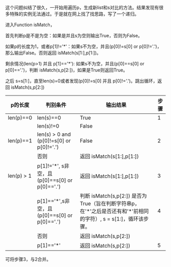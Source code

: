 这个问题纠结了很久，一开始用遍历p，生成新list和s对比的方法。结果发现有很多特殊的实例无法通过。于是就在网上找了找思路，写了一个递归。

进入Function isMatch，

首先判断p是不是为空：如果是并且s为空则输出True，否则为False。

如果p的长度为1，或者p[1]!='*'：如果s不为空，并且(p[0]!=s[0] or p[0]!='.')，那么输出False。否则返回 isMatch(s[1:],p[1:])。

剩余情况(len(p>1) 并且 p[1]=='*'): 如果s不为空，并且(p[0]==s[0] or p[0]=='.')，判断 isMatch(s,p[2:])，如果是True则返回True。

之后 s=s[1:]，直至len(s)=0或者发现(p[0]!=s[0] 并且 p[0]!='.')。跳出循环，返回 isMatch(s,p[2:])

|p的长度|判别条件|输出结果|步骤
|-|-|-|-|
| len(p)==0     | len(s)==0| True |1|
| | len(s)!=0| False ||
| len(p)==1     | len(s) > 0 and (p[0]!=s[0] or p[0]!='.')| False |2|
| | 否则 | 返回 isMatch(s[1:],p[1:]) ||
| len(p) > 1    | p[1]!='\*', s非空，且(p[0]==s[0] or p[0]=='.')| 返回 isMatch(s[1:],p[1:]) |3|
| |p[1]=='\*',s非空，且(p[0]==s[0] or p[0]=='.')| 判断 isMatch(s,p[2:]) 是否为True（旨在判断字符串p，在'\*'之后是否还有和'\*'前相同的字符）, s = s[1:]，循环该步骤。|4|
| |否则|返回 isMatch(s,p[2:])||
| |p[1]=='\*'|返回 isMatch(s,p[2:])|5|

可将步骤3，与2合并。
